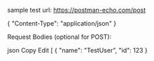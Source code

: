 sample test url: https://postman-echo.com/post

{
  "Content-Type": "application/json"
}

Request Bodies (optional for POST):

json
Copy
Edit
[
  {
    "name": "TestUser",
    "id": 123
  }

